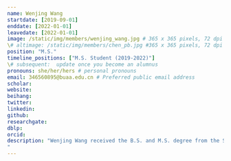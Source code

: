 ```yaml
---
name: Wenjing Wang
startdate: [2019-09-01]
enddate: [2022-01-01]
leavedate: [2022-01-01]
image: /static/img/members/wenjing_wang.jpg # 365 x 365 pixels, 72 dpi
\# altimage: /static/img/members/chen_pb.jpg #365 x 365 pixels, 72 dpi
position: "M.S."
timeline_positions: ["M.S. Student (2019-2022)"]
\# subsequent:  update once you become an alumnus
pronouns: she/her/hers # personal pronouns
email: 346560895@buaa.edu.cn # Preferred public email address
scholar: 
website: 
beihang:
twitter:
linkedin:
github: 
researchgate:
dblp: 
orcid: 
description: "Wenjing Wang received the B.S. and M.S. degree from the School of Astronautics, Beihang University, Beijing, China, in 2019 and 2022. Her research interests include deep learning and pattern recognition.
"
---
```

